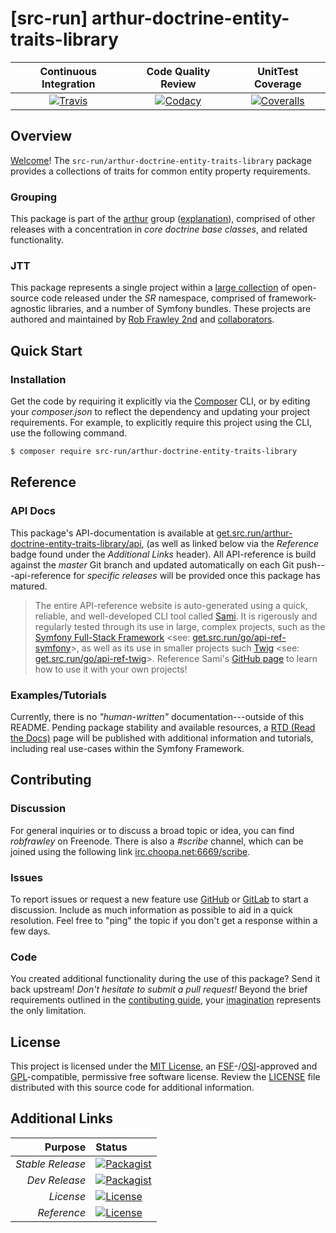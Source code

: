 # [src-run] arthur-doctrine-entity-traits-library

| Continuous Integration |   Code Quality Review   |    UnitTest Coverage    |
|:----------------------:|:-----------------------:|:-----------------------:|
| [![Travis](https://get.src.run/arthur-doctrine-entity-traits-library/travis_shield)](https://get.src.run/arthur-doctrine-entity-traits-library/travis) | [![Codacy](https://get.src.run/arthur-doctrine-entity-traits-library/codacy_shield)](https://get.src.run/arthur-doctrine-entity-traits-library/codacy) | [![Coveralls](https://get.src.run/arthur-doctrine-entity-traits-library/coveralls_shield)](https://get.src.run/arthur-doctrine-entity-traits-library/coveralls) |

## Overview

[Welcome](https://get.src.run/go/readme_welcome)!
The `src-run/arthur-doctrine-entity-traits-library` package provides
a collections of traits for common entity property requirements.

### Grouping

This package is part of the [arthur](https://get.src.run/arthur-doctrine-entity-traits-library/group)
group ([explanation](https://get.src.run/arthur-doctrine-entity-traits-library/group_explanation)),
comprised of other releases with a concentration in 
*core doctrine base classes*,
and related functionality.

### JTT

This package represents a single project within a
[large collection](https://get.src.run/go/explore) of open-source code released
under the *SR* namespace, comprised of framework-agnostic libraries,
and a number of Symfony bundles. These projects are authored and maintained
by [Rob Frawley 2nd](https://get.src.run/rmf) and 
[collaborators](https://get.src.run/arthur-doctrine-entity-traits-library/github_collaborators).

## Quick Start

### Installation

Get the code by requiring it explicitly via the [Composer](https://getcomposer.com)
CLI, or by editing your *composer.json* to reflect the dependency and updating
your project requirements. For example, to explicitly require this project using
the CLI, use the following command.

```bash
$ composer require src-run/arthur-doctrine-entity-traits-library
```

## Reference

### API Docs

This package's API-documentation is available at [get.src.run/arthur-doctrine-entity-traits-library/api](https://get.src.run/arthur-doctrine-entity-traits-library/api),
(as well as linked below via the *Reference* badge found under the *Additional Links*
header). All API-reference is build against the *master* Git branch and updated
automatically on each Git push---api-reference for *specific releases* will
be provided once this package has matured.

> The entire API-reference website is auto-generated using a quick,
> reliable, and well-developed CLI tool called [Sami](https://get.src.run/go/sami).
> It is rigerously and regularly tested through its use in large, complex projects,
> such as the [Symfony Full-Stack Framework](https://get.src.run/go/symfony) 
> <see: [get.src.run/go/api-ref-symfony](https://get.src.run/go/symfony-api)>, as well
> as its use in smaller projects such
> [Twig](https://get.src.run/go/sami-twig)
> <see: [get.src.run/go/api-ref-twig](https://get.src.run/go/twig-api)>.
> Reference Sami's [GitHub page](https://get.src.run/go/sami) to learn how to use
> it with your own projects!

### Examples/Tutorials

Currently, there is no *"human-written"* documentation---outside of this README.
Pending package stability and available resources, a
[RTD (Read the Docs)](https://get.src.run/go/rtd) page will be published with
additional information and tutorials, including real use-cases within the Symfony
Framework.

## Contributing

### Discussion

For general inquiries or to discuss a broad topic or idea, you can find
*robfrawley* on Freenode. There is also a *#scribe* channel, which can
be joined using the following link
[irc.choopa.net:6669/scribe](irc://irc.choopa.net:6669/scribe).

### Issues

To report issues or request a new feature use
[GitHub](https://get.src.run/arthur-doctrine-entity-traits-library/github_issues)
or [GitLab](https://get.src.run/arthur-doctrine-entity-traits-library/gitlab_issues)
to start a discussion. Include as much information as possible to aid in
a quick resolution. Feel free to "ping" the topic if you don't get a
response within a few days.

### Code

You created additional functionality during the use of this package? Send
it back upstream! *Don't hesitate to submit a pull request!* Beyond the
brief requirements outlined in the
[contibuting guide](https://get.src.run/arthur-doctrine-entity-traits-library/contributing),
your [imagination](https://get.src.run/go/readme_imagination)
represents the only limitation.

## License

This project is licensed under the
[MIT License](https://get.src.run/go/mit), an
[FSF](https://get.src.run/go/fsf)-/[OSI](https://get.src.run/go/osi)-approved
and [GPL](https://get.src.run/go/gpl)-compatible, permissive free software
license. Review the
[LICENSE](https://get.src.run/arthur-doctrine-entity-traits-library/license)
file distributed with this source code for additional information.

## Additional Links

|       Purpose | Status        |
|--------------:|:--------------|
| *Stable Release*    | [![Packagist](https://get.src.run/arthur-doctrine-entity-traits-library/packagist_shield)](https://get.src.run/arthur-doctrine-entity-traits-library/packagist) |
| *Dev Release*    | [![Packagist](https://get.src.run/arthur-doctrine-entity-traits-library/packagist_pre_shield)](https://get.src.run/arthur-doctrine-entity-traits-library/packagist) |
| *License*    | [![License](https://get.src.run/arthur-doctrine-entity-traits-library/license_shield)](https://get.src.run/arthur-doctrine-entity-traits-library/license) |
| *Reference*  | [![License](https://get.src.run/arthur-doctrine-entity-traits-library/api_shield)](https://get.src.run/arthur-doctrine-entity-traits-library/api) |
